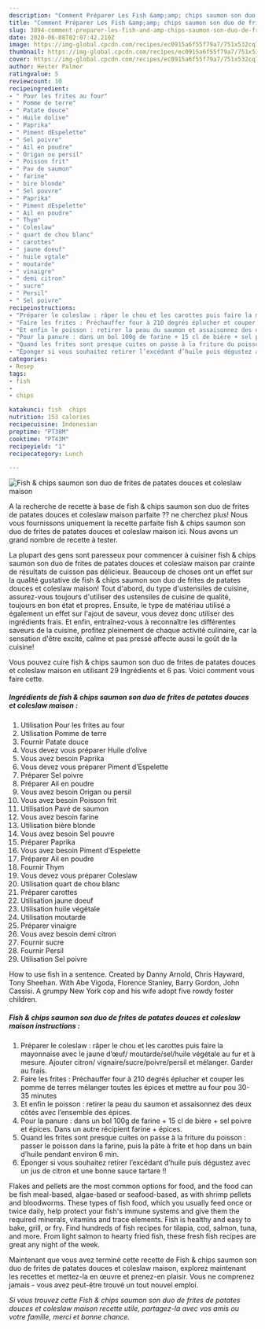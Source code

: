 ```yaml
---
description: "Comment Préparer Les Fish &amp;amp; chips saumon son duo de frites de patates douces et coleslaw maison"
title: "Comment Préparer Les Fish &amp;amp; chips saumon son duo de frites de patates douces et coleslaw maison"
slug: 3894-comment-preparer-les-fish-and-amp-chips-saumon-son-duo-de-frites-de-patates-douces-et-coleslaw-maison
date: 2020-06-08T02:07:42.210Z
image: https://img-global.cpcdn.com/recipes/ec0915a6f55f79a7/751x532cq70/fish-chips-saumon-son-duo-de-frites-de-patates-douces-et-coleslaw-maison-photo-principale-de-la-recette.jpg
thumbnail: https://img-global.cpcdn.com/recipes/ec0915a6f55f79a7/751x532cq70/fish-chips-saumon-son-duo-de-frites-de-patates-douces-et-coleslaw-maison-photo-principale-de-la-recette.jpg
cover: https://img-global.cpcdn.com/recipes/ec0915a6f55f79a7/751x532cq70/fish-chips-saumon-son-duo-de-frites-de-patates-douces-et-coleslaw-maison-photo-principale-de-la-recette.jpg
author: Hester Palmer
ratingvalue: 5
reviewcount: 10
recipeingredient:
- " Pour les frites au four"
- " Pomme de terre"
- " Patate douce"
- " Huile dolive"
- " Paprika"
- " Piment dEspelette"
- " Sel poivre"
- " Ail en poudre"
- " Origan ou persil"
- " Poisson frit"
- " Pav de saumon"
- " farine"
- " bire blonde"
- " Sel pouvre"
- " Paprika"
- " Piment dEspelette"
- " Ail en poudre"
- " Thym"
- " Coleslaw"
- " quart de chou blanc"
- " carottes"
- " jaune doeuf"
- " huile vgtale"
- " moutarde"
- " vinaigre"
- " demi citron"
- " sucre"
- " Persil"
- " Sel poivre"
recipeinstructions:
- "Préparer le coleslaw : râper le chou et les carottes puis faire la mayonnaise avec le jaune d’œuf/ moutarde/sel/huile végétale au fur et à mesure. Ajouter citron/ vignaire/sucre/poivre/persil et mélanger. Garder au frais."
- "Faire les frites : Préchauffer four à 210 degrés éplucher et couper les pomme de terres mélanger toutes les épices et mettre au four pou 30-35 minutes"
- "Et enfin le poisson : retirer la peau du saumon et assaisonnez des deux côtés avec l’ensemble des épices."
- "Pour la panure : dans un bol 100g de farine + 15 cl de bière + sel poivre et épices. Dans un autre récipient farine + épices."
- "Quand les frites sont presque cuites on passe à la friture du poisson : passer le poisson dans la farine, puis la pâte à frite et hop dans un bain d’huile pendant environ 6 min."
- "Éponger si vous souhaitez retirer l’excédant d’huile puis dégustez avec un jus de citron et une bonne sauce tartare !!"
categories:
- Resep
tags:
- fish
- 
- chips

katakunci: fish  chips 
nutrition: 153 calories
recipecuisine: Indonesian
preptime: "PT38M"
cooktime: "PT43M"
recipeyield: "1"
recipecategory: Lunch

---
```



![Fish &amp; chips saumon son duo de frites de patates douces et coleslaw maison](https://img-global.cpcdn.com/recipes/ec0915a6f55f79a7/751x532cq70/fish-chips-saumon-son-duo-de-frites-de-patates-douces-et-coleslaw-maison-photo-principale-de-la-recette.jpg)

A la recherche de recette à base de fish &amp; chips saumon son duo de frites de patates douces et coleslaw maison parfaite ?? ne cherchez plus! Nous vous fournissons uniquement la recette parfaite fish &amp; chips saumon son duo de frites de patates douces et coleslaw maison ici. Nous avons un grand nombre de recette à tester.

La plupart des gens sont paresseux pour commencer à cuisiner fish &amp; chips saumon son duo de frites de patates douces et coleslaw maison par crainte de résultats de cuisson pas délicieux. Beaucoup de choses ont un effet sur la qualité gustative de fish &amp; chips saumon son duo de frites de patates douces et coleslaw maison! Tout d'abord, du type d'ustensiles de cuisine, assurez-vous toujours d'utiliser des ustensiles de cuisine de qualité, toujours en bon état et propres. Ensuite, le type de matériau utilisé a également un effet sur l'ajout de saveur, vous devez donc utiliser des ingrédients frais. Et enfin, entraînez-vous à reconnaître les différentes saveurs de la cuisine, profitez pleinement de chaque activité culinaire, car la sensation d'être excité, calme et pas pressé affecte aussi le goût de la cuisine!

<!--inarticleads1-->

Vous pouvez cuire fish &amp; chips saumon son duo de frites de patates douces et coleslaw maison en utilisant 29 Ingrédients et 6 pas. Voici comment vous faire cette.

##### Ingrédients de fish &amp; chips saumon son duo de frites de patates douces et coleslaw maison :

1. Utilisation  Pour les frites au four
1. Utilisation  Pomme de terre
1. Fournir  Patate douce
1. Vous devez vous préparer  Huile d’olive
1. Vous avez besoin  Paprika
1. Vous devez vous préparer  Piment d’Espelette
1. Préparer  Sel poivre
1. Préparer  Ail en poudre
1. Vous avez besoin  Origan ou persil
1. Vous avez besoin  Poisson frit
1. Utilisation  Pavé de saumon
1. Vous avez besoin  farine
1. Utilisation  bière blonde
1. Vous avez besoin  Sel pouvre
1. Préparer  Paprika
1. Vous avez besoin  Piment d’Espelette
1. Préparer  Ail en poudre
1. Fournir  Thym
1. Vous devez vous préparer  Coleslaw
1. Utilisation  quart de chou blanc
1. Préparer  carottes
1. Utilisation  jaune doeuf
1. Utilisation  huile végétale
1. Utilisation  moutarde
1. Préparer  vinaigre
1. Vous avez besoin  demi citron
1. Fournir  sucre
1. Fournir  Persil
1. Utilisation  Sel poivre


How to use fish in a sentence. Created by Danny Arnold, Chris Hayward, Tony Sheehan. With Abe Vigoda, Florence Stanley, Barry Gordon, John Cassisi. A grumpy New York cop and his wife adopt five rowdy foster children. 

<!--inarticleads2-->

##### Fish &amp; chips saumon son duo de frites de patates douces et coleslaw maison instructions :

1. Préparer le coleslaw : râper le chou et les carottes puis faire la mayonnaise avec le jaune d’œuf/ moutarde/sel/huile végétale au fur et à mesure. Ajouter citron/ vignaire/sucre/poivre/persil et mélanger. Garder au frais.
1. Faire les frites : Préchauffer four à 210 degrés éplucher et couper les pomme de terres mélanger toutes les épices et mettre au four pou 30-35 minutes
1. Et enfin le poisson : retirer la peau du saumon et assaisonnez des deux côtés avec l’ensemble des épices.
1. Pour la panure : dans un bol 100g de farine + 15 cl de bière + sel poivre et épices. Dans un autre récipient farine + épices.
1. Quand les frites sont presque cuites on passe à la friture du poisson : passer le poisson dans la farine, puis la pâte à frite et hop dans un bain d’huile pendant environ 6 min.
1. Éponger si vous souhaitez retirer l’excédant d’huile puis dégustez avec un jus de citron et une bonne sauce tartare !!


Flakes and pellets are the most common options for food, and the food can be fish meal-based, algae-based or seafood-based, as with shrimp pellets and bloodworms. These types of fish food, which you usually feed once or twice daily, help protect your fish&#39;s immune systems and give them the required minerals, vitamins and trace elements. Fish is healthy and easy to bake, grill, or fry. Find hundreds of fish recipes for tilapia, cod, salmon, tuna, and more. From light salmon to hearty fried fish, these fresh fish recipes are great any night of the week. 

<!--inarticleads1-->

<p>
Maintenant que vous avez terminé cette recette de Fish &amp; chips saumon son duo de frites de patates douces et coleslaw maison, explorez maintenant les recettes et mettez-la en œuvre et prenez-en plaisir. Vous ne comprenez jamais - vous avez peut-être trouvé un tout nouvel emploi.
</p>

<p>
<i>Si vous trouvez cette Fish &amp; chips saumon son duo de frites de patates douces et coleslaw maison recette utile, partagez-la avec vos amis ou votre famille, merci et bonne chance.</i>
</p>
